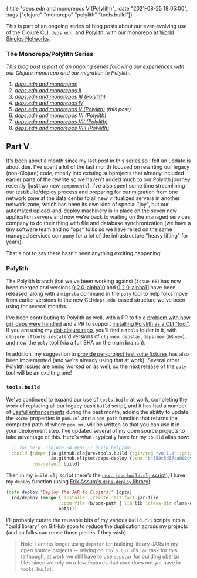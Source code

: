 {:title "deps.edn and monorepos V (Polylith)",
 :date "2021-08-25 18:05:00",
 :tags ["clojure" "monorepo" "polylith" "tools.build"]}

This is part of an ongoing series of blog posts about our ever-evolving use of the Clojure CLI,
`deps.edn`, and [Polylith](https://polylith.gitbook.io/), with our monorepo at
[World Singles Networks](https://worldsinglesnetworks.com).<!--more-->

### The Monorepo/Polylith Series

_This blog post is part of an ongoing series following our experiences with our Clojure monorepo and our migration to Polylith:_

1. _[deps.edn and monorepos](https://corfield.org/blog/2021/02/23/deps-edn-monorepo/)_
2. _[deps.edn and monorepos II](https://corfield.org/blog/2021/04/21/deps-edn-monorepo-2/)_
3. _[deps.edn and monorepos III (Polylith)](https://corfield.org/blog/2021/06/06/deps-edn-monorepo-3/)_
4. _[deps.edn and monorepos IV](https://corfield.org/blog/2021/07/21/deps-edn-monorepo-4/)_
5. _[deps.edn and monorepos V (Polylith)](https://corfield.org/blog/2021/08/25/deps-edn-monorepo-5/) (this post)_
6. _[deps.edn and monorepos VI (Polylith)](https://corfield.org/blog/2021/10/01/deps-edn-monorepo-6/)_
7. _[deps.edn and monorepos VII (Polylith)](https://corfield.org/blog/2021/10/13/deps-edn-monorepo-7/)_
8. _[deps.edn and monorepos VIII (Polylith)](https://corfield.org/blog/2021/11/28/deps-edn-monorepo-8/)_

## Part V

It's been about a month since my last post in this series so I felt an update is about due.
I've spent a lot of the last month focused on rewriting our legacy (non-Clojure) code, mostly
into existing subprojects that already included earlier parts of the rewrite so we haven't
added much to our Polylith journey recently (just two new `components`).
I've also spent some time streamlining our
test/build/deploy process and preparing for our migration from one network zone at the data
center to all new virtualized servers in another network zone, which has been its own kind of
special "joy", but our automated upload-and-deploy machinery is in place on the seven new application
servers and now we're back to waiting on the managed services company to do their thing with
file and database synchronization (we have a tiny software team and no "ops" folks so we have
relied on the same managed services company for a lot of the infrastructure "heavy lifting" for years).

That's not to say there hasn't been anything exciting happening!

### Polylith

The Polylith branch that we've been working against (`issue-66`) has now been merged and versions
[0.2.0-alpha10](https://github.com/polyfy/polylith/releases/tag/v0.2.0-alpha10) and
[0.2.0-alpha11](https://github.com/polyfy/polylith/releases/tag/v0.2.0-alpha11) have been released,
along with a `migrate` command in the `poly` tool to help folks move from earlier versions to the
new CLI/`deps.edn`-based structure we've been using for several months.

I've been contributing
to Polylith as well, with a PR to fix a [problem with how `git` deps were handled](https://github.com/polyfy/polylith/issues/108)
and a PR to support [installing Polylith as a CLI "tool"](https://github.com/polyfy/polylith/issues/114).
If you are using my [dot-clojure repo](https://github.com/seancorfield/dot-clojure), you'll find
a `tools` folder in it, with `clojure -Ttools install`'d versions of `clj-new`, `depstar`, `deps-new` (as `new`),
and now the `poly` tool (via a full SHA on the main branch).

In addition, my suggestion to [provide per-project test suite fixtures](https://github.com/polyfy/polylith/issues/110)
has also been implemented (and we're already using that at work). Several other [Polylith issues](https://github.com/polyfy/polylith/issues)
are being worked on as well, so the next release of the `poly` tool will be an exciting one!

### `tools.build`

We've continued to expand our use of `tools.build` at work, completing the work of replacing
all our legacy bash `build` script, and it has had a number of
[useful enhancements](https://github.com/polyfy/polylith/issues)
during the past month, adding the ability to update the `<scm>` properties in `pom.xml` and
a `pom-path` function that returns the computed path of where `pom.xml` will be written so
that you can use it in your deployment step. I've updated several of my open source projects
to take advantage of this. Here's what I typically have for my `:build` alias now:

```clojure
  ;; for help: clojure -A:deps -T:build help/doc
  :build {:deps {io.github.clojure/tools.build {:git/tag "v0.1.9" :git/sha "6736c83"}
                 io.github.slipset/deps-deploy {:sha "b4359c5d67ca002d9ed0c4b41b710d7e5a82e3bf"}}
          :ns-default build}
```

Then in my `build.clj` script (here's the [`next.jdbc` `build.clj` script](https://github.com/seancorfield/next-jdbc/blob/develop/build.clj)),
I have my `deploy` function (using [Erik Assum's `deps-deploy` library](https://github.com/slipset/deps-deploy)):

```clojure
(defn deploy "Deploy the JAR to Clojars." [opts]
  (dd/deploy (merge {:installer :remote :artifact jar-file
                     :pom-file (b/pom-path {:lib lib :class-dir class-dir})}
                    opts)))
```

I'll probably curate the reusable bits of my various `build.clj` scripts into a "build library"
on GitHub soon to reduce the duplication across my projects (and so folks can reuse those pieces
if they wish).

> Note: I am no longer using `depstar` for building library JARs in my open source projects -- relying on `tools.build`'s `jar` task for this (although, at work we still have to use `depstar` for building uberjar files since we rely on a few features that `uber` does not yet have in `tools.build`).
